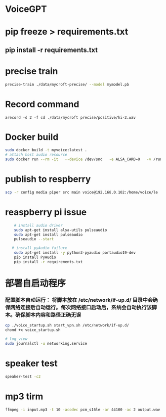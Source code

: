 # VoiceGPT

# pip freeze > requirements.txt

## pip install -r requirements.txt

# precise train

```bash
precise-train ./data/mycroft-precise/ --model mymodel.pb
```

# Record command

```shell
arecord -d 2 -f cd ./data/mycroft precise/positive/hi-2.wav
```

# Docker build 

```bash
sudo docker build -t myvoice:latest .
# attach host audio resource
sudo docker run --rm -it   --device /dev/snd   -e ALSA_CARD=0   -v /run/user/$(id -u)/pulse:/run/user/$(id -u)/pulse   -v ~/.config/pulse/cookie:/root/.config/pulse/cookie   myvoice:latest
```

# publish to respberry

```bash
scp -r config media piper src main voice@192.168.0.102:/home/voice/le
```

# reaspberry pi issue

``` bash
    # install audio driver
    sudo apt-get install alsa-utils pulseaudio
    sudo apt-get install pulseaudio
    pulseaudio --start

   # install pyAudio failure
    sudo apt-get install -y python3-pyaudio portaudio19-dev
    pip install PyAudio
    pip install -r requirements.txt
```

# 部署自启动程序

### 配置脚本自动运行： 将脚本放在 /etc/network/if-up.d/ 目录中会确保网络连接后自动运行。每次网络接口启动后，系统会自动执行该脚本。确保脚本内容和路径正确无误

``` bash
cp ./voice_startup.sh start_vpn.sh /etc/network/if-up.d/
chomd +x voice_startup.sh

# log view
sudo journalctl -u networking.service

```

# speaker test

```bash
speaker-test -c2
```

# mp3 tirm

<!-- -i input.mp3: Specifies the input MP3 file.
-t 10: Specifies the duration of the output (first 10 seconds).
-acodec pcm_s16le: Sets the audio codec to PCM 16-bit little-endian (standard for WAV).
-ar 44100: Sets the audio sample rate to 44.1 kHz (CD quality).
-ac 2: Sets the number of audio channels to 2 (stereo).
output.wav: Specifies the output WAV file name. -->
```bash
ffmpeg -i input.mp3 -t 10 -acodec pcm_s16le -ar 44100 -ac 2 output.wav

```